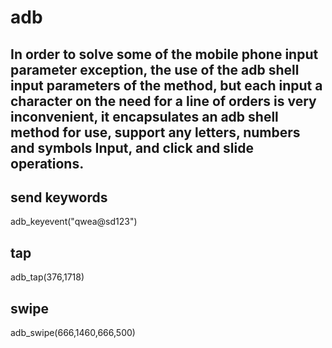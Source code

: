 # adb
In order to solve some of the mobile phone input parameter exception, the use of the adb shell input parameters of the method, but each input a character on the need for a line of orders is very inconvenient, it encapsulates an adb shell method for use, support any letters, numbers and symbols Input, and click and slide operations.
-----------------------


send keywords
-----------------------
adb_keyevent("qwea@sd123")

tap
-----------------------
adb_tap(376,1718)

swipe
-----------------------
adb_swipe(666,1460,666,500)
